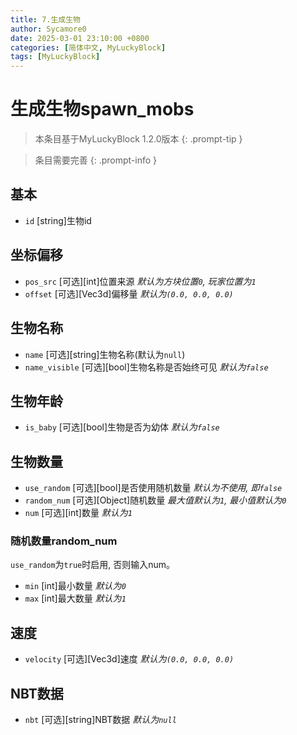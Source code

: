 ```yaml
---
title: 7.生成生物
author: Sycamore0
date: 2025-03-01 23:10:00 +0800
categories: [简体中文, MyLuckyBlock]
tags: [MyLuckyBlock]
---
```


# 生成生物spawn_mobs

> 本条目基于MyLuckyBlock 1.2.0版本
{: .prompt-tip }

> 条目需要完善
{: .prompt-info }

## 基本
- `id` [string]生物id

## 坐标偏移
- `pos_src` [可选][int]位置来源 *默认为方块位置`0`, 玩家位置为`1`*
- `offset` [可选][Vec3d]偏移量 *默认为`(0.0, 0.0, 0.0)`*

## 生物名称
- `name` [可选][string]生物名称(默认为`null`)
- `name_visible` [可选][bool]生物名称是否始终可见 *默认为`false`*

## 生物年龄
- `is_baby` [可选][bool]生物是否为幼体 *默认为`false`*

## 生物数量
- `use_random` [可选][bool]是否使用随机数量 *默认为不使用, 即`false`*
- `random_num` [可选][Object]随机数量 *最大值默认为`1`, 最小值默认为`0`*
- `num` [可选][int]数量 *默认为`1`*
### 随机数量random_num
`use_random`为`true`时启用, 否则输入num。
 - `min` [int]最小数量 *默认为`0`*
 - `max` [int]最大数量 *默认为`1`*

## 速度
- `velocity` [可选][Vec3d]速度 *默认为`(0.0, 0.0, 0.0)`*

## NBT数据
- `nbt` [可选][string]NBT数据 *默认为`null`*